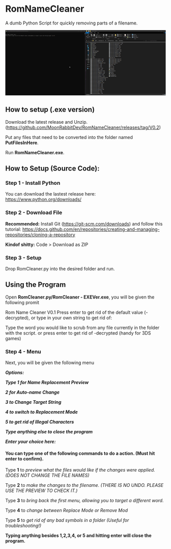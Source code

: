 # RomNameCleaner
A dumb Python Script for quickly removing parts of a filename.

![screen-gif](./DemoGif.gif)

## How to setup (.exe version)

Download the latest release and Unzip. (https://github.com/MoonRabbitDev/RomNameCleaner/releases/tag/V0.2)

Put any files that need to be converted into the folder named **PutFilesInHere**.

Run **RomNameCleaner.exe**.

## How to Setup (Source Code):
### Step 1 - Install Python
You can download the lastest release here: https://www.python.org/downloads/

### Step 2 - Download File
**Recommended:** Install Git (https://git-scm.com/downloads) and follow this tutorial: https://docs.github.com/en/repositories/creating-and-managing-repositories/cloning-a-repository

**Kindof shitty:** Code > Download as ZIP

### Step 3 - Setup

Drop RomCleaner.py into the desired folder and run.

## Using the Program
Open **RomCleaner.py/RomCleaner - EXEVer.exe**, you will be given the following promit

Rom Name Cleaner V0.1
Press enter to get rid of the default value (-decrypted), or type in your own string to get rid of:

Type the word you would like to scrub from any file currently in the folder with the script. or press enter to get rid of -decrypted (handy for 3DS games)


### Step 4 - Menu
Next, you will be given the following menu



***Options:***

 ***Type 1 for Name Replacement Preview*** 
 
 ***2 for Auto-name Change***
 
 ***3 to Change Target String***
 
 ***4 to switch to Replacement Mode***
 
 ***5 to get rid of Illegal Characters***
 
 ***Type anything else to close the program***
 
 ***Enter your choice here:*** 





#### You can type one of the following commands to do a action. (Must hit enter to confirm).
Type **1** to *preview what the files would like if the changes were applied. (DOES NOT CHANGE THE FILE NAMES)*

Type **2** to *make the changes to the filename. (THERE IS NO UNDO. PLEASE USE THE PREVIEW TO CHECK IT.)*

Type **3** to *bring back the first menu, allowing you to target a different word.*

Type **4** to *change between Replace Mode or Remove Mod*

Type **5** to *get rid of any bad symbols in a folder (Useful for troubleshooting!)* 

**Typing anything besides 1,2,3,4, or 5 and hitting enter will close the program.**
